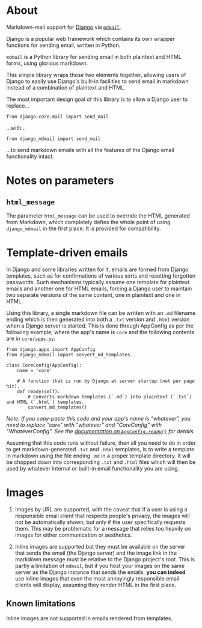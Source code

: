 # About

Markdown-mail support for [Django](https://www.djangoproject.com/) via [`mdmail`](https://github.com/yejianye/mdmail).

Django is a popular web framework which contains its own wrapper functions for sending email, written in Python.

`mdmail` is a Python library for sending email in both plaintext and HTML forms, using glorious markdown.

This simple library wraps those two elements together, allowing users of Django to easily use Django's built-in facilities to send email in markdown instead of a combination of plaintext and HTML.

The most important design goal of this library is to allow a Django user to replace...

    from django.core.mail import send_mail

...with...

    from django_mdmail import send_mail

...to send markdown emails with all the features of the Django email functionality intact.

# Notes on parameters

## `html_message`

The parameter `html_message` can be used to override the HTML generated from Markdown, which completely defies the whole point of using `django_mdmail` in the first place. It is provided for compatibility.

# Template-driven emails

In Django and some libraries written for it, emails are formed from Django templates, such as for confirmations of various sorts and resetting forgotten passwords. Such mechanisms typically assume one template for plaintext emails and another one for HTML emails, forcing a Django user to maintain two separate versions of the same content, one in plaintext and one in HTML.

Using this library, a single markdown file can be written with an `.md` filename ending which is then generated into both a `.txt` version and `.html` version when a Django server is started. This is done through AppConfig as per the following example, where the app's name is `core` and the following contents are in `core/apps.py`:

    from django.apps import AppConfig
    from django_mdmail import convert_md_templates

    class CoreConfig(AppConfig):
        name = 'core'

        # A function that is run by Django at server startup (not per page hit).
        def ready(self):
            # Converts markdown templates (`.md`) into plaintext (`.txt`) and HTML (`.html`) templates.
            convert_md_templates()

*Note: If you copy-paste this code and your app's name is "whatever", you need to replace "core" with "whatever" and "CoreConfig" with "WhateverConfig". See the [documentation on `AppConfig.ready()`](https://docs.djangoproject.com/en/3.2/ref/applications/#methods) for details.*

Assuming that this code runs without failure, then all you need to do in order to get markdown-generated `.txt` and `.html` templates, is to write a template in markdown using the file ending `.md` in a proper template directory. It will be chopped down into corresponding `.txt` and `.html` files which will then be used by whatever internal or built-in email functionality you are using.

# Images

1. Images by URL are supported, with the caveat that if a user is using a responsible email client that respects people's privacy, the images will not be automatically shown, but only if the user specifically requests them. This may be problematic for a message that relies too heavily on images for either communication or aesthetics.

2. Inline images are supported but they must be available on the server that sends the email (the Django server) and the image link in the markdown message must be relative to the Django project's root. This is partly a limitation of `mdmail`, but if you host your images on the same server as the Django instance that sends the emails, **you can indeed** use inline images that even the most annoyingly responsible email clients will display, assuming they render HTML in the first place.


## Known limitations

Inline images are not supported in emails rendered from templates.
